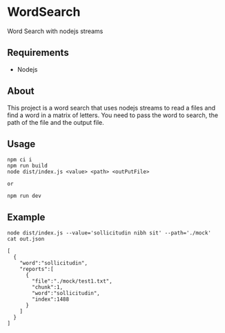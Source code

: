# WordSearch
Word Search with nodejs streams

## Requirements
- Nodejs

## About
This project is a word search that uses nodejs streams to read a files and find a word in a matrix of letters. You need to pass the word to search, the path of the file and the output file.

## Usage
```
npm ci i
npm run build
node dist/index.js <value> <path> <outPutFile>

or

npm run dev
```

## Example
```
node dist/index.js --value='sollicitudin nibh sit' --path='./mock'
cat out.json

[
  {
    "word":"sollicitudin",
    "reports":[
      {
        "file":"./mock/test1.txt",
        "chunk":1,
        "word":"sollicitudin",
        "index":1488
      }
    ]
  }
]

```

